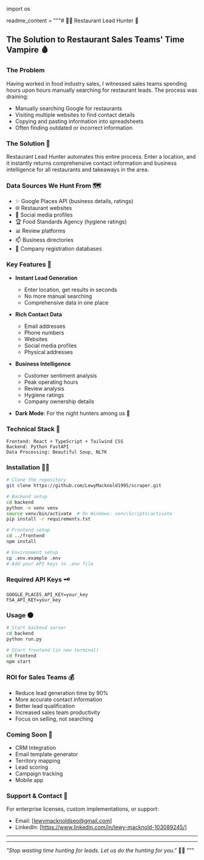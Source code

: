 import os

readme_content = """# 🧛‍♂️ Restaurant Lead Hunter 🦇

## The Solution to Restaurant Sales Teams' Time Vampire 🩸

### The Problem
Having worked in food industry sales, I witnessed sales teams spending hours upon hours manually searching for restaurant leads. The process was draining:
- Manually searching Google for restaurants
- Visiting multiple websites to find contact details
- Copying and pasting information into spreadsheets
- Often finding outdated or incorrect information

### The Solution 🌙
Restaurant Lead Hunter automates this entire process. Enter a location, and it instantly returns comprehensive contact information and business intelligence for all restaurants and takeaways in the area.

### Data Sources We Hunt From 🗺️
- ✨ Google Places API (business details, ratings)
- 🌐 Restaurant websites
- 📱 Social media profiles
- 🏆 Food Standards Agency (hygiene ratings)
- 📊 Review platforms
- 📫 Business directories
- 📑 Company registration databases

### Key Features 🏰
- **Instant Lead Generation**
  - Enter location, get results in seconds
  - No more manual searching
  - Comprehensive data in one place

- **Rich Contact Data**
  - Email addresses
  - Phone numbers
  - Websites
  - Social media profiles
  - Physical addresses

- **Business Intelligence** 
  - Customer sentiment analysis
  - Peak operating hours
  - Review analysis
  - Hygiene ratings
  - Company ownership details

- **Dark Mode**: For the night hunters among us 🦇

### Technical Stack 🔮
```
Frontend: React + TypeScript + Tailwind CSS
Backend: Python FastAPI
Data Processing: Beautiful Soup, NLTK
```

### Installation 🧛‍♀️
```bash
# Clone the repository
git clone https://github.com/LewyMacknold1995/scraper.git

# Backend setup
cd backend
python -m venv venv
source venv/bin/activate  # On Windows: venv\Scripts\activate
pip install -r requirements.txt

# Frontend setup
cd ../frontend
npm install

# Environment setup
cp .env.example .env
# Add your API keys to .env file
```

### Required API Keys 🗝️
```
GOOGLE_PLACES_API_KEY=your_key
FSA_API_KEY=your_key
```

### Usage 🌑
```bash
# Start backend server
cd backend
python run.py

# Start frontend (in new terminal)
cd frontend
npm start
```

### ROI for Sales Teams 💰
- Reduce lead generation time by 90%
- More accurate contact information
- Better lead qualification
- Increased sales team productivity
- Focus on selling, not searching

### Coming Soon 🌠
- CRM Integration
- Email template generator 
- Territory mapping
- Lead scoring
- Campaign tracking
- Mobile app

### Support & Contact 📜
For enterprise licenses, custom implementations, or support:
- Email: [lewymacknoldseo@gmail.com]
- LinkedIn: [https://www.linkedin.com/in/lewy-macknold-103089245/]

---
---
*"Stop wasting time hunting for leads. Let us do the hunting for you."* 🧛‍♂️
"""

